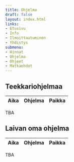 ```yaml
---
title: Ohjelma
draft: false
layout: index.html
links:
- Etusivu
- Info
- Ilmoittautuminen
- Yhdistys
submenu:
- Hinnat
- Ohjelma
- Ohjeet
- Matkaehdot
---
```


## Teekkariohjelmaa
| Aika | Ohjelma | Paikka |
|:---------|------:|-------------:|
TBA

## Laivan oma ohjelma
| Aika | Ohjelma | Paikka |
|:---------|------:|-------------:|
TBA
